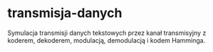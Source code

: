 # transmisja-danych

Symulacja transmisji danych tekstowych przez kanał transmisyjny z koderem, dekoderem, modulacją, demodulacją i kodem Hamminga.
